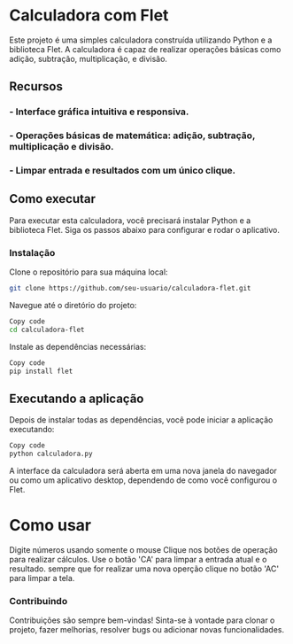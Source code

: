 # Calculadora com Flet
Este projeto é uma simples calculadora construída utilizando Python e a biblioteca Flet. A calculadora é capaz de realizar operações básicas como adição, subtração, multiplicação, e divisão.

## Recursos
### - Interface gráfica intuitiva e responsiva.
### - Operações básicas de matemática: adição, subtração, multiplicação e divisão.
### - Limpar entrada e resultados com um único clique.

## Como executar
Para executar esta calculadora, você precisará instalar Python e a biblioteca Flet. Siga os passos abaixo para configurar e rodar o aplicativo.
### Instalação
Clone o repositório para sua máquina local:

````bash
git clone https://github.com/seu-usuario/calculadora-flet.git
````
Navegue até o diretório do projeto:
````bash
Copy code
cd calculadora-flet
````
Instale as dependências necessárias:
```` bash
Copy code
pip install flet
````
## Executando a aplicação
Depois de instalar todas as dependências, você pode iniciar a aplicação executando:

``` bash
Copy code
python calculadora.py
```
A interface da calculadora será aberta em uma nova janela do navegador ou como um aplicativo desktop, dependendo de como você configurou o Flet.

# Como usar
Digite números usando somente o mouse
Clique nos botões de operação para realizar cálculos.
Use o botão 'CA' para limpar a entrada atual e o resultado.
sempre que for realizar uma nova operção clique no botão 'AC' para limpar a tela.

### Contribuindo
Contribuições são sempre bem-vindas! Sinta-se à vontade para clonar o projeto, fazer melhorias, resolver bugs ou adicionar novas funcionalidades.

